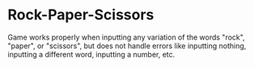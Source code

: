 # Rock-Paper-Scissors
Game works properly when inputting any variation of the words "rock", "paper", or "scissors", but does not handle errors like inputting nothing, inputting a different word, inputting a number, etc.

